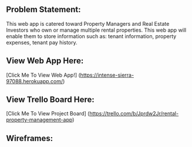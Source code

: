## Problem Statement:
This web app is catered toward Property Managers and Real Estate Investors who own or manage multiple rental properties. This web app will enable them to store information such as: tenant information, property expenses, tenant pay history.

## View Web App Here:
[Click Me To View Web App!] (https://intense-sierra-97088.herokuapp.com/)

## View Trello Board Here:
[Click Me To View Project Board] (https://trello.com/b/Jprdw2Jr/rental-property-management-app)

## Wireframes: